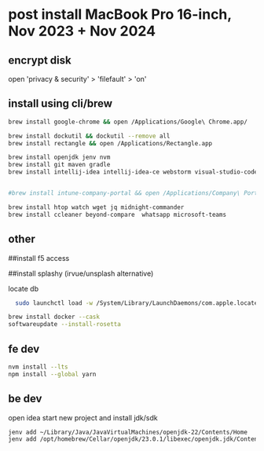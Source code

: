 # post install  MacBook Pro 16-inch, Nov 2023 + Nov 2024

## encrypt disk

open 'privacy & security' > 'filefault' > 'on'


## install using cli/brew

```sh
brew install google-chrome && open /Applications/Google\ Chrome.app/

brew install dockutil && dockutil --remove all
brew install rectangle && open /Applications/Rectangle.app

brew install openjdk jenv nvm
brew install git maven gradle
brew install intellij-idea intellij-idea-ce webstorm visual-studio-code vim


#brew install intune-company-portal && open /Applications/Company\ Portal.app/

brew install htop watch wget jq midnight-commander
brew install ccleaner beyond-compare  whatsapp microsoft-teams
```

## other

##install f5 access

##install splashy (irvue/unsplash alternative)

locate db
```sh
  sudo launchctl load -w /System/Library/LaunchDaemons/com.apple.locate.plist

```
```sh
brew install docker --cask
softwareupdate --install-rosetta
```
## fe dev

```sh
nvm install --lts
npm install --global yarn
```

## be dev

open idea
start new project and install jdk/sdk

```sh
jenv add ~/Library/Java/JavaVirtualMachines/openjdk-22/Contents/Home
jenv add /opt/homebrew/Cellar/openjdk/23.0.1/libexec/openjdk.jdk/Contents/Home
```
